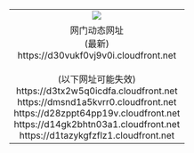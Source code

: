 ﻿<table>
  <tr></tr>
  <tr><td colspan=2 align=center><img src="https://d30vukf0vj9v0i.cloudfront.net/Up/oGate.jpg" /></td></tr>
  <tr><td colspan=2 align=center>网门动态网址<br/>(最新)
<br>https://d30vukf0vj9v0i.cloudfront.net
<br/><br/>(以下网址可能失效)
<br>https://d3tx2w5q0icdfa.cloudfront.net
<br>https://dmsnd1a5kvrr0.cloudfront.net
<br>https://d28zppt64pp19v.cloudfront.net
<br>https://d14gk2bhtn03a1.cloudfront.net
<br>https://d1tazykgfzflz1.cloudfront.net
    </td>
  </tr>
</table>
